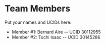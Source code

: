 # Team Members

Put your names and UCIDs here:

- Member #1: Bernard Aire -- UCID 30112955
- Member #2: Tochi Isaac -- UCID 30145286
